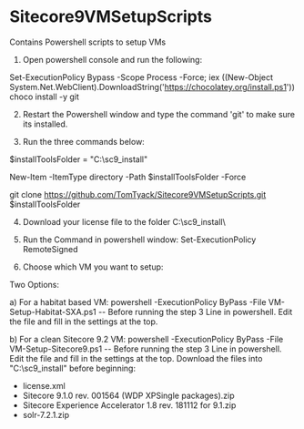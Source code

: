 # Sitecore9VMSetupScripts
Contains Powershell scripts to setup VMs

1) Open powershell console and run the following:

Set-ExecutionPolicy Bypass -Scope Process -Force; iex ((New-Object System.Net.WebClient).DownloadString('https://chocolatey.org/install.ps1'))
choco install -y git

2) Restart the Powershell window and type the command 'git' to make sure its installed.

3) Run the three commands below: 

$installToolsFolder = "C:\sc9_install\"

New-Item -ItemType directory -Path $installToolsFolder -Force

git clone https://github.com/TomTyack/Sitecore9VMSetupScripts.git $installToolsFolder

4) Download your license file to the folder C:\sc9_install\

5) Run the Command in powershell window:  Set-ExecutionPolicy RemoteSigned

5) Choose which VM you want to setup: 

Two Options: 

a) For a habitat based VM: powershell -ExecutionPolicy ByPass -File VM-Setup-Habitat-SXA.ps1
-- Before running the step 3 Line in powershell. Edit the file and fill in the settings at the top. 

b) For a clean Sitecore 9.2 VM: powershell -ExecutionPolicy ByPass -File VM-Setup-Sitecore9.ps1
-- Before running the step 3 Line in powershell. Edit the file and fill in the settings at the top. 
Download the files into "C:\sc9_install\" before beginning:
- license.xml
- Sitecore 9.1.0 rev. 001564 (WDP XPSingle packages).zip
- Sitecore Experience Accelerator 1.8 rev. 181112 for 9.1.zip
- solr-7.2.1.zip
